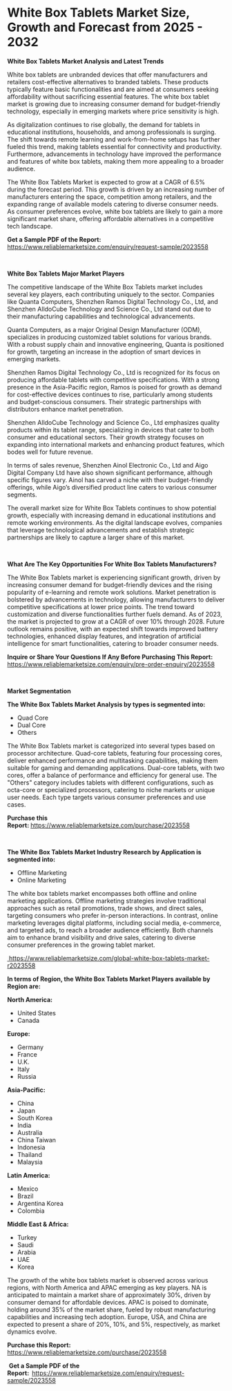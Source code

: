 <p><h1>White Box Tablets Market Size, Growth and Forecast from 2025 - 2032</h1></p><p><strong>White Box Tablets Market Analysis and Latest Trends</strong></p>
<p><p>White box tablets are unbranded devices that offer manufacturers and retailers cost-effective alternatives to branded tablets. These products typically feature basic functionalities and are aimed at consumers seeking affordability without sacrificing essential features. The white box tablet market is growing due to increasing consumer demand for budget-friendly technology, especially in emerging markets where price sensitivity is high.</p><p>As digitalization continues to rise globally, the demand for tablets in educational institutions, households, and among professionals is surging. The shift towards remote learning and work-from-home setups has further fueled this trend, making tablets essential for connectivity and productivity. Furthermore, advancements in technology have improved the performance and features of white box tablets, making them more appealing to a broader audience.</p><p>The White Box Tablets Market is expected to grow at a CAGR of 6.5% during the forecast period. This growth is driven by an increasing number of manufacturers entering the space, competition among retailers, and the expanding range of available models catering to diverse consumer needs. As consumer preferences evolve, white box tablets are likely to gain a more significant market share, offering affordable alternatives in a competitive tech landscape.</p></p>
<p><strong>Get a Sample PDF of the Report:&nbsp;</strong> <a href="https://www.reliablemarketsize.com/enquiry/request-sample/2023558?utm_campaign=2989&utm_medium=2&utm_source=Github&utm_content=ia&utm_term=15042025&utm_id=white-box-tablets">https://www.reliablemarketsize.com/enquiry/request-sample/2023558</a></p>
<p>&nbsp;</p>
<p><strong>White Box Tablets Major Market Players</strong></p>
<p><p>The competitive landscape of the White Box Tablets market includes several key players, each contributing uniquely to the sector. Companies like Quanta Computers, Shenzhen Ramos Digital Technology Co., Ltd, and Shenzhen AlldoCube Technology and Science Co., Ltd stand out due to their manufacturing capabilities and technological advancements.</p><p>Quanta Computers, as a major Original Design Manufacturer (ODM), specializes in producing customized tablet solutions for various brands. With a robust supply chain and innovative engineering, Quanta is positioned for growth, targeting an increase in the adoption of smart devices in emerging markets.</p><p>Shenzhen Ramos Digital Technology Co., Ltd is recognized for its focus on producing affordable tablets with competitive specifications. With a strong presence in the Asia-Pacific region, Ramos is poised for growth as demand for cost-effective devices continues to rise, particularly among students and budget-conscious consumers. Their strategic partnerships with distributors enhance market penetration.</p><p>Shenzhen AlldoCube Technology and Science Co., Ltd emphasizes quality products within its tablet range, specializing in devices that cater to both consumer and educational sectors. Their growth strategy focuses on expanding into international markets and enhancing product features, which bodes well for future revenue.</p><p>In terms of sales revenue, Shenzhen Ainol Electronic Co., Ltd and Aigo Digital Company Ltd have also shown significant performance, although specific figures vary. Ainol has carved a niche with their budget-friendly offerings, while Aigo’s diversified product line caters to various consumer segments.</p><p>The overall market size for White Box Tablets continues to show potential growth, especially with increasing demand in educational institutions and remote working environments. As the digital landscape evolves, companies that leverage technological advancements and establish strategic partnerships are likely to capture a larger share of this market.</p></p>
<p>&nbsp;</p>
<p><strong>What Are The Key Opportunities For White Box Tablets Manufacturers?</strong></p>
<p><p>The White Box Tablets market is experiencing significant growth, driven by increasing consumer demand for budget-friendly devices and the rising popularity of e-learning and remote work solutions. Market penetration is bolstered by advancements in technology, allowing manufacturers to deliver competitive specifications at lower price points. The trend toward customization and diverse functionalities further fuels demand. As of 2023, the market is projected to grow at a CAGR of over 10% through 2028. Future outlook remains positive, with an expected shift towards improved battery technologies, enhanced display features, and integration of artificial intelligence for smart functionalities, catering to broader consumer needs.</p></p>
<p><strong>Inquire or Share Your Questions If Any Before Purchasing This Report:</strong> <a href="https://www.reliablemarketsize.com/enquiry/pre-order-enquiry/2023558?utm_campaign=2989&utm_medium=2&utm_source=Github&utm_content=ia&utm_term=15042025&utm_id=white-box-tablets">https://www.reliablemarketsize.com/enquiry/pre-order-enquiry/2023558</a></p>
<p>&nbsp;</p>
<p><strong>Market Segmentation</strong></p>
<p><strong>The White Box Tablets Market Analysis by types is segmented into:</strong></p>
<p><ul><li>Quad Core</li><li>Dual Core</li><li>Others</li></ul></p>
<p><p>The White Box Tablets market is categorized into several types based on processor architecture. Quad-core tablets, featuring four processing cores, deliver enhanced performance and multitasking capabilities, making them suitable for gaming and demanding applications. Dual-core tablets, with two cores, offer a balance of performance and efficiency for general use. The "Others" category includes tablets with different configurations, such as octa-core or specialized processors, catering to niche markets or unique user needs. Each type targets various consumer preferences and use cases.</p></p>
<p><strong>Purchase this Report:&nbsp;</strong><a href="https://www.reliablemarketsize.com/purchase/2023558?utm_campaign=2989&utm_medium=2&utm_source=Github&utm_content=ia&utm_term=15042025&utm_id=white-box-tablets">https://www.reliablemarketsize.com/purchase/2023558</a></p>
<p>&nbsp;</p>
<p><strong>The White Box Tablets Market Industry Research by Application is segmented into:</strong></p>
<p><ul><li>Offline Marketing</li><li>Online Marketing</li></ul></p>
<p><p>The white box tablets market encompasses both offline and online marketing applications. Offline marketing strategies involve traditional approaches such as retail promotions, trade shows, and direct sales, targeting consumers who prefer in-person interactions. In contrast, online marketing leverages digital platforms, including social media, e-commerce, and targeted ads, to reach a broader audience efficiently. Both channels aim to enhance brand visibility and drive sales, catering to diverse consumer preferences in the growing tablet market.</p></p>
<p><a href="https://www.reliablemarketsize.com/global-white-box-tablets-market-r2023558?utm_campaign=2989&utm_medium=2&utm_source=Github&utm_content=ia&utm_term=15042025&utm_id=white-box-tablets">&nbsp;https://www.reliablemarketsize.com/global-white-box-tablets-market-r2023558</a></p>
<p><strong>In terms of Region, the White Box Tablets Market Players available by Region are:</strong></p>
<p>
    <p> <strong> North America: </strong>
        <ul>
            <li>United States</li>
            <li>Canada</li>
        </ul>
        </p> 
    <p> <strong> Europe: </strong>
        <ul>
            <li>Germany</li>
            <li>France</li>
            <li>U.K.</li>
            <li>Italy</li>
            <li>Russia</li>
        </ul>
        </p> 
    <p> <strong> Asia-Pacific: </strong>
        <ul>
            <li>China</li>
            <li>Japan</li>
            <li>South Korea</li>
            <li>India</li>
            <li>Australia</li>
            <li>China Taiwan</li>
            <li>Indonesia</li>
            <li>Thailand</li>
            <li>Malaysia</li>
        </ul>
        </p> 
    <p> <strong> Latin America: </strong>
        <ul>
            <li>Mexico</li>
            <li>Brazil</li>
            <li>Argentina Korea</li>
            <li>Colombia</li>
        </ul>
        </p> 
    <p> <strong> Middle East & Africa: </strong>
        <ul>
            <li>Turkey</li>
            <li>Saudi</li>
            <li>Arabia</li>
            <li>UAE</li>
            <li>Korea</li>
        </ul>
    </p>
    </p>
<p><p>The growth of the white box tablets market is observed across various regions, with North America and APAC emerging as key players. NA is anticipated to maintain a market share of approximately 30%, driven by consumer demand for affordable devices. APAC is poised to dominate, holding around 35% of the market share, fueled by robust manufacturing capabilities and increasing tech adoption. Europe, USA, and China are expected to present a share of 20%, 10%, and 5%, respectively, as market dynamics evolve.</p></p>
<p><strong>Purchase this Report: </strong><a href="https://www.reliablemarketsize.com/purchase/2023558?utm_campaign=2989&utm_medium=2&utm_source=Github&utm_content=ia&utm_term=15042025&utm_id=white-box-tablets">https://www.reliablemarketsize.com/purchase/2023558</a></p>
<p>&nbsp;<strong>Get a Sample PDF of the Report:&nbsp;&nbsp;</strong><a href="https://www.reliablemarketsize.com/enquiry/request-sample/2023558?utm_campaign=2989&utm_medium=2&utm_source=Github&utm_content=ia&utm_term=15042025&utm_id=white-box-tablets">https://www.reliablemarketsize.com/enquiry/request-sample/2023558</a></p>
<p><strong></strong></p>
<p><p></p><p></p><p></p></p>